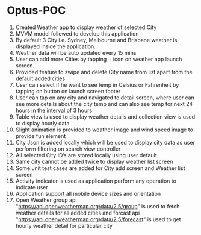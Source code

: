 # Optus-POC

1.	Created Weather app to display weather of selected City
2.	MVVM model followed to develop this application
3.	By default 3 City i.e. Sydney, Melbourne and Brisbane weather is displayed inside the application.
4.	Weather data will be auto updated every 15 mins
5.	User can add more Cities by tapping + icon on weather app launch screen.
6.	Provided feature to swipe and delete City name from list apart from the default added cities 
7.	User can select if he want to see temp in Celsius or Fahrenheit by tapping on button on launch screen footer
8.	User can tap on any city and navigated to detail screen, where user can see more details about the city temp and can also see temp for next 24 hours in the interval of 3 hours 
9.	Table view is used to display weather details and collection view is used to display hourly data
10.	Slight animation is provided to weather image and wind speed image to provide fun element 
11.	City Json is added locally which will be used to display city data as user perform filtering on search view controller 
12.	All selected City ID’s are stored locally using user default 
13.	Same city cannot be added twice to display weather list screen
14.	Some unit test cases are added for City add screen and Weather list screen
15.	Activity indicator is used as application perform any operation to indicate user
16.	Application support all mobile device sizes and orientation
17. Open Weather group api "https://api.openweathermap.org/data/2.5/group" is used to fetch weather details for all added cities and forcast api "https://api.openweathermap.org/data/2.5/forecast" is used to get hourly weather detail for particular city

